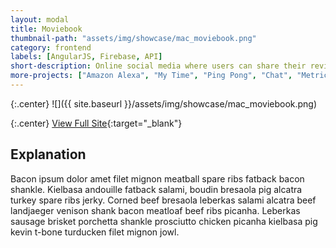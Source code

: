 ```yaml
---
layout: modal
title: Moviebook
thumbnail-path: "assets/img/showcase/mac_moviebook.png"
category: frontend
labels: [AngularJS, Firebase, API]
short-description: Online social media where users can share their reviews for the movies and search the movie review. Curabitur venenatis felis non ipsum fringilla pharetra. Nam at dolor in velit pellentesque pulvinar.
more-projects: ["Amazon Alexa", "My Time", "Ping Pong", "Chat", "Metrics", "Todo App"]
---
```


{:.center}
![]({{ site.baseurl }}/assets/img/showcase/mac_moviebook.png)

{:.center}
[View Full Site](https://moviebook-ghbooth12.herokuapp.com/){:target="\_blank"}

## Explanation

Bacon ipsum dolor amet filet mignon meatball spare ribs fatback bacon shankle. Kielbasa andouille fatback salami, boudin bresaola pig alcatra turkey spare ribs jerky. Corned beef bresaola leberkas salami alcatra beef landjaeger venison shank bacon meatloaf beef ribs picanha. Leberkas sausage brisket porchetta shankle prosciutto chicken picanha kielbasa pig kevin t-bone turducken filet mignon jowl.